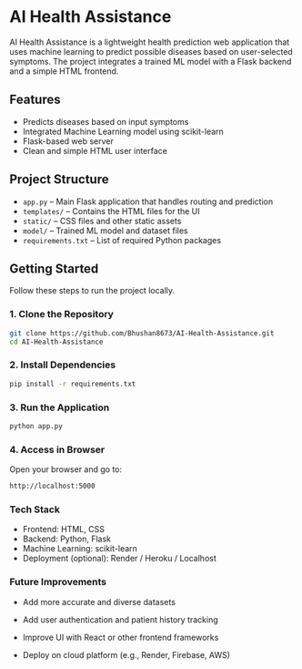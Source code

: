 # AI Health Assistance

AI Health Assistance is a lightweight health prediction web application that uses machine learning to predict possible diseases based on user-selected symptoms. The project integrates a trained ML model with a Flask backend and a simple HTML frontend.

## Features

- Predicts diseases based on input symptoms
- Integrated Machine Learning model using scikit-learn
- Flask-based web server
- Clean and simple HTML user interface

## Project Structure

- `app.py` – Main Flask application that handles routing and prediction
- `templates/` – Contains the HTML files for the UI
- `static/` – CSS files and other static assets
- `model/` – Trained ML model and dataset files
- `requirements.txt` – List of required Python packages

## Getting Started

Follow these steps to run the project locally.

### 1. Clone the Repository

```bash
git clone https://github.com/Bhushan8673/AI-Health-Assistance.git
cd AI-Health-Assistance
```
### 2. Install Dependencies
```bash
pip install -r requirements.txt
```
### 3. Run the Application
```bash
python app.py
```
### 4. Access in Browser
Open your browser and go to:
```bash
http://localhost:5000
```
### Tech Stack
- Frontend: HTML, CSS
- Backend: Python, Flask
- Machine Learning: scikit-learn
- Deployment (optional): Render / Heroku / Localhost

### Future Improvements
- Add more accurate and diverse datasets

- Add user authentication and patient history tracking

- Improve UI with React or other frontend frameworks

- Deploy on cloud platform (e.g., Render, Firebase, AWS)
